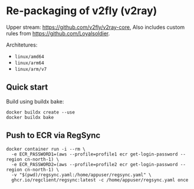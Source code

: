 # Re-packaging of v2fly (v2ray)

Upper stream: https://github.com/v2fly/v2ray-core,
Also includes custom rules from https://github.com/Loyalsoldier.

Architetures:

- `linux/amd64`
- `linux/arm64`
- `linux/arm/v7`

## Quick start

Build using buildx bake:

```shell
docker buildx create --use
docker buildx bake
```

## Push to ECR via RegSync

```shell
docker container run -i --rm \
  -e ECR_PASSWORD1=(aws --profile=profile1 ecr get-login-password --region cn-north-1) \
  -e ECR_PASSWORD2=(aws --profile=profile2 ecr get-login-password --region cn-north-1) \
  -v "$(pwd)/regsync.yaml:/home/appuser/regsync.yaml" \
  ghcr.io/regclient/regsync:latest -c /home/appuser/regsync.yaml once
```
